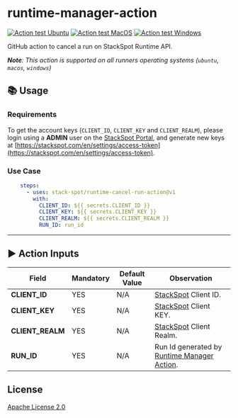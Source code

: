 # runtime-manager-action

[![Action test Ubuntu](https://github.com/stack-spot/runtime-cancel-run-action/actions/workflows/action-test-ubuntu.yaml/badge.svg)](https://github.com/stack-spot/runtime-cancel-run-action/actions/workflows/action-test-ubuntu.yaml) [![Action test MacOS](https://github.com/stack-spot/runtime-cancel-run-action/actions/workflows/action-test-macos.yaml/badge.svg)](https://github.com/stack-spot/runtime-cancel-run-action/actions/workflows/action-test-macos.yaml) [![Action test Windows](https://github.com/stack-spot/runtime-cancel-run-action/actions/workflows/action-test-windows.yaml/badge.svg)](https://github.com/stack-spot/runtime-cancel-run-action/actions/workflows/action-test-windows.yaml)

GitHub action to cancel a run on StackSpot Runtime API.

_**Note**: This action is supported on all runners operating systems (`ubuntu`, `macos`, `windows`)_

## 📚 Usage

### Requirements

To get the account keys (`CLIENT_ID`, `CLIENT_KEY` and `CLIENT_REALM`), please login using a **ADMIN** user on the [StackSpot Portal](https://stackspot.com), and generate new keys at [https://stackspot.com/en/settings/access-token](https://stackspot.com/en/settings/access-token).

### Use Case

```yaml
    steps:
      - uses: stack-spot/runtime-cancel-run-action@v1
        with:
          CLIENT_ID: ${{ secrets.CLIENT_ID }}
          CLIENT_KEY: ${{ secrets.CLIENT_KEY }}
          CLIENT_REALM: ${{ secrets.CLIENT_REALM }}
          RUN_ID: run_id
```

* * *

## ▶️ Action Inputs

Field | Mandatory | Default Value | Observation
------------ | ------------  | ------------- | -------------
**CLIENT_ID** | YES | N/A | [StackSpot](https://stackspot.com/en/settings/access-token) Client ID.
**CLIENT_KEY** | YES | N/A |[StackSpot](https://stackspot.com/en/settings/access-token) Client KEY.
**CLIENT_REALM** | YES | N/A |[StackSpot](https://stackspot.com/en/settings/access-token) Client Realm.
**RUN_ID** | YES | N/A | Run Id generated by [Runtime Manager Action](https://github.com/stack-spot/runtime-manager-action).

## License

[Apache License 2.0](https://github.com/stack-spot/runtime-cancel-run-action/blob/main/LICENSE)